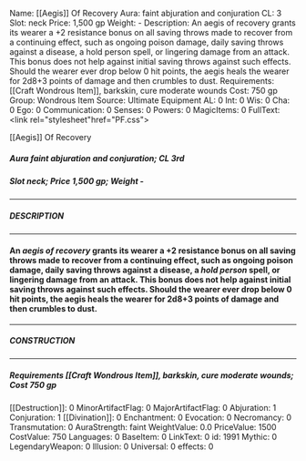 Name: [[Aegis]] Of Recovery
Aura: faint abjuration and conjuration
CL: 3
Slot: neck
Price: 1,500 gp
Weight: -
Description: An aegis of recovery grants its wearer a +2 resistance bonus on all saving throws made to recover from a continuing effect, such as ongoing poison damage, daily saving throws against a disease, a hold person spell, or lingering damage from an attack. This bonus does not help against initial saving throws against such effects. Should the wearer ever drop below 0 hit points, the aegis heals the wearer for 2d8+3 points of damage and then crumbles to dust.
Requirements: [[Craft Wondrous Item]], barkskin, cure moderate wounds
Cost: 750 gp
Group: Wondrous Item
Source: Ultimate Equipment
AL: 0
Int: 0
Wis: 0
Cha: 0
Ego: 0
Communication: 0
Senses: 0
Powers: 0
MagicItems: 0
FullText: <link rel="stylesheet"href="PF.css"><div class="heading"><p class="alignleft">[[Aegis]] Of Recovery</p><div style="clear: both;"></div></div><div><h5><b>Aura </b>faint abjuration and conjuration; <b>CL </b>3rd</h5><h5><b>Slot </b>neck; <b>Price </b>1,500 gp; <b>Weight </b>-</h5></div><hr/><div><h5><b>DESCRIPTION</b></h5></div><hr/><div><h4><p>An <i>aegis of recovery</i> grants its wearer a +2 resistance bonus on all saving throws made to recover from a continuing effect, such as ongoing poison damage, daily saving throws against a disease, a <i>hold person</i> spell, or lingering damage from an attack. This bonus does not help against initial saving throws against such effects. Should the wearer ever drop below 0 hit points, the aegis heals the wearer for 2d8+3 points of damage and then crumbles to dust.</p></h4></div><hr/><div><h5><b>CONSTRUCTION</b></h5></div><hr/><div><h5><b>Requirements </b>[[Craft Wondrous Item]], <i>barkskin</i>, <i>cure moderate wounds</i>; <b>Cost </b>750 gp</h5></div>
[[Destruction]]: 0
MinorArtifactFlag: 0
MajorArtifactFlag: 0
Abjuration: 1
Conjuration: 1
[[Divination]]: 0
Enchantment: 0
Evocation: 0
Necromancy: 0
Transmutation: 0
AuraStrength: faint
WeightValue: 0.0
PriceValue: 1500
CostValue: 750
Languages: 0
BaseItem: 0
LinkText: 0
id: 1991
Mythic: 0
LegendaryWeapon: 0
Illusion: 0
Universal: 0
effects: 0
